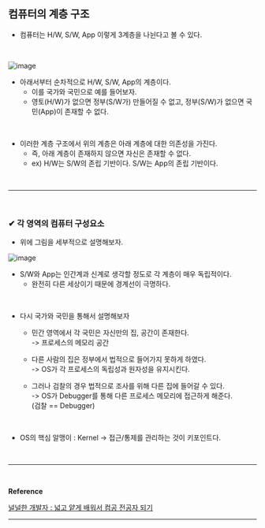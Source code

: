 ## 컴퓨터의 계층 구조
- 컴퓨터는 H/W, S/W, App 이렇게 3계층을 나뉜다고 볼 수 있다.
<br>

![image](https://github.com/yejun95/Today-I-Learned/assets/121341413/62984ccb-bd2c-451e-8063-07cb66fa93d5)
<br>

- 아래서부터 순차적으로 H/W, S/W, App의 계층이다.
  - 이를 국가와 국민으로 예를 들어보자.
  - 영토(H/W)가 없으면 정부(S/W가) 만들어질 수 없고, 정부(S/W)가 없으면 국민(App)이 존재할 수 없다.
<br>

- 이러한 계층 구조에서 위의 계층은 아래 계층에 대한 의존성을 가진다.
  - 즉, 아래 계층이 존재하지 않으면 자신은 존재할 수 없다.
  - ex) H/W는 S/W의 존립 기반이다.  S/W는 App의 존립 기반이다.
<br>
<hr>
<br>

### ✔ 각 영역의 컴퓨터 구성요소
- 위에 그림을 세부적으로 설명해보자.

![image](https://github.com/yejun95/Today-I-Learned/assets/121341413/2414ff6f-df21-475a-bbd4-adb9570138fd)
<br>

- S/W와 App는 인간계과 신계로 생각할 정도로 각 계층이 매우 독립적이다.
  - 완전히 다른 세상이기 때문에 경계선이 극명하다.
<br>

- 다시 국가와 국민을 통해서 설명해보자
  - 민간 영역에서 각 국민은 자신만의 집, 공간이 존재한다. <br>
  ->  프로세스의 메모리 공간<br>
    
  - 다른 사람의 집은 정부에서 법적으로 들어가지 못하게 하였다.<br>
  ->  OS가 각 프로세스의 독립성과 원자성을 유지시킨다.<br>
  
  - 그러나 검찰의 경우 법적으로 조사를 위해 다른 집에 들어갈 수 있다.<br>
  ->  OS가 Debugger를 통해 다른 프로세스 메모리에 접근하게 해준다.<br> (검찰 == Debugger)
<br>

- OS의 핵심 알맹이 : Kernel  ->  접근/통제를 관리하는 것이 키포인트다.
<br>
<hr>
<br>

**Reference**<br>

[널널한 개발자 : 넓고 얕게 배워서 컴공 전공자 되기](https://www.inflearn.com/course/lecture?courseSlug=%EB%84%93%EA%B3%A0%EC%96%95%EA%B2%8C-%EC%BB%B4%EA%B3%B5-%EC%A0%84%EA%B3%B5%EC%9E%90&unitId=128255)
****
